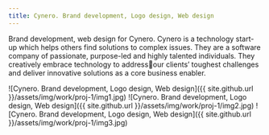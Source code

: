 ```yaml
---
title: Cynero. Brand development, Logo design, Web design
---
```


Brand development, web design for Cynero. Cynero is a technology start-up which helps others find solutions to complex issues. They are a software company of passionate, purpose-led and highly talented individuals. They creatively embrace technology to addressour clients’ toughest challenges and deliver innovative solutions as a core business enabler.

![Cynero. Brand development, Logo design, Web design]({{ site.github.url }}/assets/img/work/proj-1/img1.jpg)
![Cynero. Brand development, Logo design, Web design]({{ site.github.url }}/assets/img/work/proj-1/img2.jpg)
![Cynero. Brand development, Logo design, Web design]({{ site.github.url }}/assets/img/work/proj-1/img3.jpg)
